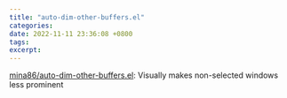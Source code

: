 ```yaml
---
title: "auto-dim-other-buffers.el"
categories: 
date: 2022-11-11 23:36:08 +0800
tags: 
excerpt: 
---
```





[mina86/auto-dim-other-buffers.el](https://github.com/mina86/auto-dim-other-buffers.el): Visually makes non-selected windows less prominent






